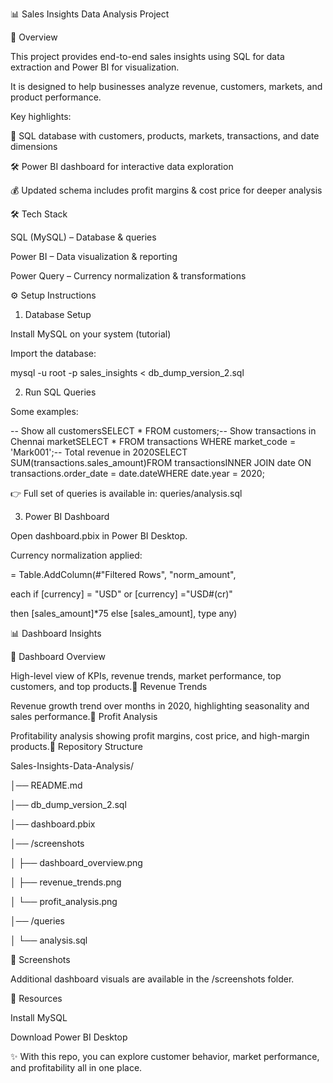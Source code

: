 📊 Sales Insights Data Analysis Project

📌 Overview

This project provides end-to-end sales insights using SQL for data extraction and Power BI for visualization.



It is designed to help businesses analyze revenue, customers, markets, and product performance.

Key highlights:



📂 SQL database with customers, products, markets, transactions, and date dimensions

🛠️ Power BI dashboard for interactive data exploration

💰 Updated schema includes profit margins & cost price for deeper analysis

🛠️ Tech Stack

SQL (MySQL) – Database & queries

Power BI – Data visualization & reporting

Power Query – Currency normalization & transformations

⚙️ Setup Instructions

1. Database Setup

Install MySQL on your system (tutorial)

Import the database:





mysql -u root -p sales_insights < db_dump_version_2.sql

2. Run SQL Queries

Some examples:





-- Show all customersSELECT * FROM customers;-- Show transactions in Chennai marketSELECT * FROM transactions WHERE market_code = 'Mark001';-- Total revenue in 2020SELECT SUM(transactions.sales_amount)FROM transactionsINNER JOIN date ON transactions.order_date = date.dateWHERE date.year = 2020;

👉 Full set of queries is available in: queries/analysis.sql



3. Power BI Dashboard

Open dashboard.pbix in Power BI Desktop.

Currency normalization applied:





= Table.AddColumn(#"Filtered Rows", "norm_amount",

each if [currency] = "USD" or [currency] ="USD#(cr)"

then [sales_amount]*75 else [sales_amount], type any)

📊 Dashboard Insights

🔹 Dashboard Overview



High-level view of KPIs, revenue trends, market performance, top customers, and top products.🔹 Revenue Trends



Revenue growth trend over months in 2020, highlighting seasonality and sales performance.🔹 Profit Analysis



Profitability analysis showing profit margins, cost price, and high-margin products.📂 Repository Structure



Sales-Insights-Data-Analysis/

│── README.md

│── db_dump_version_2.sql

│── dashboard.pbix

│── /screenshots

│ ├── dashboard_overview.png

│ ├── revenue_trends.png

│ └── profit_analysis.png

│── /queries

│ └── analysis.sql

📸 Screenshots

Additional dashboard visuals are available in the /screenshots folder.

🔗 Resources

Install MySQL

Download Power BI Desktop

✨ With this repo, you can explore customer behavior, market performance, and profitability all in one place.
